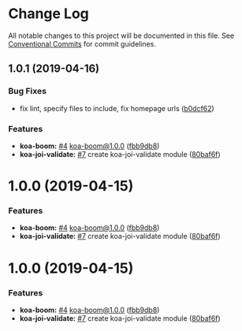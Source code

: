 # Change Log

All notable changes to this project will be documented in this file.
See [Conventional Commits](https://conventionalcommits.org) for commit guidelines.

## 1.0.1 (2019-04-16)


### Bug Fixes

* fix lint, specify files to include, fix homepage urls ([b0dcf62](https://github.com/sigfox/javascript/commit/b0dcf62))


### Features

* **koa-boom:** [#4](https://github.com/sigfox/javascript/issues/4) koa-boom@1.0.0 ([fbb9db8](https://github.com/sigfox/javascript/commit/fbb9db8))
* **koa-joi-validate:** [#7](https://github.com/sigfox/javascript/issues/7) create koa-joi-validate module ([80baf6f](https://github.com/sigfox/javascript/commit/80baf6f))





# 1.0.0 (2019-04-15)


### Features

* **koa-boom:** [#4](https://github.com/sigfox/javascript/issues/4) koa-boom@1.0.0 ([fbb9db8](https://github.com/sigfox/javascript/commit/fbb9db8))
* **koa-joi-validate:** [#7](https://github.com/sigfox/javascript/issues/7) create koa-joi-validate module ([80baf6f](https://github.com/sigfox/javascript/commit/80baf6f))





# 1.0.0 (2019-04-15)


### Features

* **koa-boom:** [#4](https://github.com/sigfox/javascript/issues/4) koa-boom@1.0.0 ([fbb9db8](https://github.com/sigfox/javascript/commit/fbb9db8))
* **koa-joi-validate:** [#7](https://github.com/sigfox/javascript/issues/7) create koa-joi-validate module ([80baf6f](https://github.com/sigfox/javascript/commit/80baf6f))
